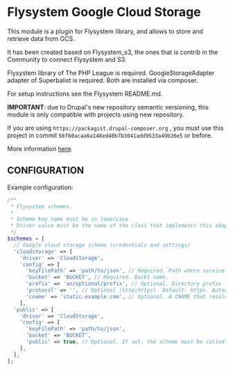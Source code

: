 Flysystem Google Cloud Storage
============

This module is a plugin for Flysystem library, and allows to store and retrieve data from GCS.

It has been created based on Flysystem_s3, the ones that is contrib in the Community to connect Flysystem and S3.

Flysystem library of The PHP League is required. GoogleStorageAdapter adapter of Superbalist is required. Both are installed via composer.

For setup instructions see the Flysystem README.md.

**IMPORTANT**: due to Drupal's new repository semantic versioning, this module is only compatible with projects using new repository.

If you are using `https://packagist.drupal-composer.org` , you must use this project in commit `56f60acaa6a148ed40b7b3041add9533a49b26e5` or before.

More information [here](https://www.drupal.org/node/2822344).

## CONFIGURATION ##

Example configuration:

```php
/**
 * Flysystem schemes.
 *
 * Scheme key name must be in lowercase
 * Driver value must be the name of the class that implements this adapter
 */
$schemes = [
  // Google cloud storage scheme (credentials and settings)
  'cloudstorage' => [
    'driver' => 'CloudStorage',
    'config' => [
      'keyFilePath' => 'path/to/json', // Required. Path where service account credentials is located.
      'bucket' => 'BUCKET', // Required. Buckt name.
      'prefix' => 'an/optional/prefix', // Optional. Directory prefix for all uploaded/viewed files.
      'protocol' => '', // Optional (http|https). Default: https. Autodetected based on the current request if not provided.
      'cname' => 'static.example.com', // Optional. A CNAME that resolves to your bucket. Used for URL generation.
    ],
  'public' => [
    'driver' => 'CloudStorage',
    'config' => [
      'keyFilePath' => 'path/to/json',
      'bucket' => 'BUCKET',
      'public' => true, // Optional. If set, the scheme must be called 'public'. Uses bucket storage for all the files within web/sites/site/files instead of local storage.
    ],
  ],
];
```
